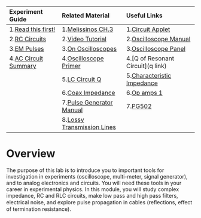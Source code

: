 [q link]: http://www.allaboutcircuits.com/vol_2/chpt_6/6.html
[impedance]: http://www.allaboutcircuits.com/vol_2/chpt_14/3.html
[circuit]: http://www.falstad.com/circuit/

| Experiment Guide                              | Related Material                                           | Useful Links |
|:--------------------------------------------- |:---------------------------------------------------------- |:------------ |
|1.[Read this first!](ReadThisFirst.pdf)        |1.[Melissinos CH.3](MelissinosCH3.pdf)                      |1.[Circuit Applet](circuit)
|2.[RC Circuits](RCCircuits.pdf)                |2.[Video Tutorial](VideoOscilloscope.mp4)                   |2.[Oscilloscope Manual](ScopeManual.pdf)
|3.[EM Pulses](EMPulses.pdf)                    |3.[On Oscilloscopes](OnOscilloscopes.pdf)                   |3.[Oscilloscope Panel](Tek2022B.jpg)
|4.[AC Circuit Summary](AC_Circuit_summary.pdf) |4.[Oscilloscope Primer](OnOscilloscopes.pdf)                |4.[Q of Resonant Circuit](q link)
|                                               |5.[LC Circuit Q](ResonanceQFactor.pdf)                      |5.[Characteristic Impedance](impedance)
|                                               |6.[Coax Impedance](CoaxImpedance.pdf)                       |6.[Op amps 1](Moore428-432.pdf)
|                                               |7.[Pulse Generator Manual](TekPG502PulseGeneratorNotes.pdf) |7.[PG502](PG502.pdf)
|                                               |8.[Lossy Transmission Lines](Transmission.pdf)              |

# Overview
The purpose of this lab is to introduce you to important tools for investigation in experiments (oscilloscope, multi-meter, signal generator), and to analog electronics and circuits. You will need these tools in your career in experimental physics. In this module, you will study complex impedance, RC and RLC circuits, make low pass and high pass filters, electrical noise, and explore pulse propagation in cables (reﬂections, effect of termination resistance).